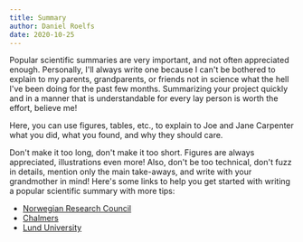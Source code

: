 ```yaml
---
title: Summary
author: Daniel Roelfs
date: 2020-10-25
---
```


Popular scientific summaries are very important, and not often appreciated enough. Personally, I'll always write one because I can't be bothered to explain to my parents, grandparents, or friends not in science what the hell I've been doing for the past few months. Summarizing your project quickly and in a manner that is understandable for every lay person is worth the effort, believe me! 

Here, you can use figures, tables, etc., to explain to Joe and Jane Carpenter what you did, what you found, and why they should care. 

Don't make it too long, don't make it too short. Figures are always appreciated, illustrations even more! Also, don't be too technical, don't fuzz in details, mention only the main take-aways, and write with your grandmother in mind! Here's some links to help you get started with writing a popular scientific summary with more tips:
- [Norwegian Research Council](https://www.forskningsradet.no/en/when-you-have-received-funding/submitting-project-account-reports/how-to-write-a-good-popular-science-presentation/)
- [Chalmers](https://student.portal.chalmers.se/doctoralportal/gts/mandatory-courses/Popular%20Science%20Presentation/Pages/Written-.aspx)
- [Lund University](https://www.lth.se/english/student/phd-students/public-defence/popularised-summary/)
